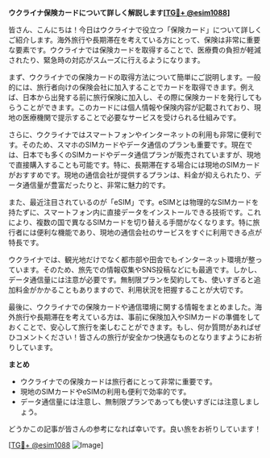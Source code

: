 **ウクライナ保険カードについて詳しく解説します[[TG💪+ @esim1088](https://t.me/s/esim1088)]**

皆さん、こんにちは！今日はウクライナで役立つ「保険カード」について詳しくご紹介します。海外旅行や長期滞在を考えている方にとって、保険は非常に重要な要素です。ウクライナでは保険カードを取得することで、医療費の負担が軽減されたり、緊急時の対応がスムーズに行えるようになります。

まず、ウクライナでの保険カードの取得方法について簡単にご説明します。一般的には、旅行者向けの保険会社に加入することでカードを取得できます。例えば、日本から出発する前に旅行保険に加入し、その際に保険カードを発行してもらうことができます。このカードには個人情報や保険内容が記載されており、現地の医療機関で提示することで必要なサービスを受けられる仕組みです。

さらに、ウクライナではスマートフォンやインターネットの利用も非常に便利です。そのため、スマホのSIMカードやデータ通信のプランも重要です。現在では、日本でも多くのSIMカードやデータ通信プランが販売されていますが、現地で直接購入することも可能です。特に、長期滞在する場合には現地のSIMカードがおすすめです。現地の通信会社が提供するプランは、料金が抑えられたり、データ通信量が豊富だったりと、非常に魅力的です。

また、最近注目されているのが「eSIM」です。eSIMとは物理的なSIMカードを持たずに、スマートフォン内に直接データをインストールできる技術です。これにより、複数の国で異なるSIMカードを切り替える手間がなくなります。特に旅行者には便利な機能であり、現地の通信会社のサービスをすぐに利用できる点が特長です。

ウクライナでは、観光地だけでなく都市部や田舎でもインターネット環境が整っています。そのため、旅先での情報収集やSNS投稿などにも最適です。しかし、データ通信量には注意が必要です。無制限プランを契約しても、使いすぎると追加料金がかかることもありますので、利用状況を把握することが大切です。

最後に、ウクライナでの保険カードや通信環境に関する情報をまとめました。海外旅行や長期滞在を考えている方は、事前に保険加入やSIMカードの準備をしておくことで、安心して旅行を楽しむことができます。もし、何か質問があればぜひコメントください！皆さんの旅行が安全かつ快適なものとなりますようにお祈りしています。

**まとめ**
- ウクライナでの保険カードは旅行者にとって非常に重要です。
- 現地のSIMカードやeSIMの利用も便利で効率的です。
- データ通信量には注意し、無制限プランであっても使いすぎには注意しましょう。

どうかこの記事が皆さんの参考になれば幸いです。良い旅をお祈りしています！

[[TG💪+ @esim1088](https://t.me/s/esim1088) ![Image](https://i.postimg.cc/Y0z9fWf4/image.png)]